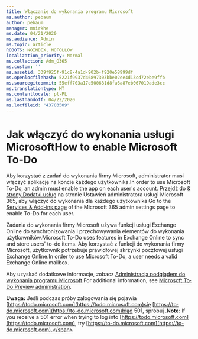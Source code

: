 ```yaml
---
title: Włączanie do wykonania programu Microsoft
ms.author: pebaum
author: pebaum
manager: mnirkhe
ms.date: 04/21/2020
ms.audience: Admin
ms.topic: article
ROBOTS: NOINDEX, NOFOLLOW
localization_priority: Normal
ms.collection: Adm_O365
ms.custom: ''
ms.assetid: 339f925f-91c8-4a1d-902b-f920e58999df
ms.openlocfilehash: 5221f9937d46897303bbe02ee4d13cd72ebe9ffb
ms.sourcegitcommit: 55eff703a17e500681d8fa6a87eb067019ade3cc
ms.translationtype: MT
ms.contentlocale: pl-PL
ms.lasthandoff: 04/22/2020
ms.locfileid: "43703509"
---
```

# <a name="how-to-enable-microsoft-to-do"></a><span data-ttu-id="fb9f7-102">Jak włączyć do wykonania usługi Microsoft</span><span class="sxs-lookup"><span data-stu-id="fb9f7-102">How to enable Microsoft To-Do</span></span>

<span data-ttu-id="fb9f7-103">Aby korzystać z zadań do wykonania firmy Microsoft, administrator musi włączyć aplikację na koncie każdego użytkownika.</span><span class="sxs-lookup"><span data-stu-id="fb9f7-103">In order to use Microsoft To-Do, an admin must enable the app on each user's account.</span></span> <span data-ttu-id="fb9f7-104">Przejdź do [ &amp; strony Dodatki usług](https://portal.office.com/adminportal/home#/Settings/ServicesAndAddIns) na stronie Ustawień administratora usługi Microsoft 365, aby włączyć do wykonania dla każdego użytkownika.</span><span class="sxs-lookup"><span data-stu-id="fb9f7-104">Go to the [Services &amp; Add-ins page](https://portal.office.com/adminportal/home#/Settings/ServicesAndAddIns) of the Microsoft 365 admin settings page to enable To-Do for each user.</span></span>
  
<span data-ttu-id="fb9f7-105">Zadania do wykonania firmy Microsoft używa funkcji usługi Exchange Online do synchronizowania i przechowywania elementów do wykonania użytkowników.</span><span class="sxs-lookup"><span data-stu-id="fb9f7-105">Microsoft To-Do uses features in Exchange Online to sync and store users' to-do items.</span></span> <span data-ttu-id="fb9f7-106">Aby korzystać z funkcji do wykonania firmy Microsoft, użytkownik potrzebuje prawidłowej skrzynki pocztowej usługi Exchange Online.</span><span class="sxs-lookup"><span data-stu-id="fb9f7-106">In order to use Microsoft To-Do, a user needs a valid Exchange Online mailbox.</span></span>
  
<span data-ttu-id="fb9f7-107">Aby uzyskać dodatkowe informacje, zobacz [Administracja podglądem do wykonania programu Microsoft](https://support.office.com/article/490c1a8c-2333-4952-8125-841afadb9620.aspx).</span><span class="sxs-lookup"><span data-stu-id="fb9f7-107">For additional information, see [Microsoft To-Do Preview administration](https://support.office.com/article/490c1a8c-2333-4952-8125-841afadb9620.aspx).</span></span>
  
 <span data-ttu-id="fb9f7-108">**Uwaga:** Jeśli podczas próby zalogowania się pojawia [https://todo.microsoft.com](https://todo.microsoft.com)się [https://to-do.microsoft.com](https://to-do.microsoft.com)błąd 501, spróbuj .</span><span class="sxs-lookup"><span data-stu-id="fb9f7-108">**Note**: If you receive a 501 error when trying to log into [https://todo.microsoft.com](https://todo.microsoft.com), try [https://to-do.microsoft.com](https://to-do.microsoft.com).</span></span>
  


